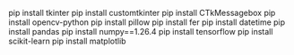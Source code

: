 pip install tkinter
pip install customtkinter
pip install CTkMessagebox
pip install opencv-python
pip install pillow
pip install fer
pip install datetime
pip install pandas
pip install numpy==1.26.4
pip install tensorflow
pip install scikit-learn
pip install matplotlib

